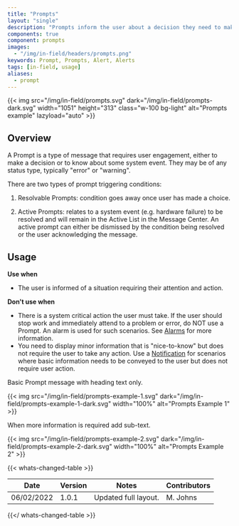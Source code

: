 ```yaml
---
title: "Prompts"
layout: "single"
description: "Prompts inform the user about a decision they need to make or a system event they need to know about."
components: true
component: prompts
images:
  - "/img/in-field/headers/prompts.png"
keywords: Prompt, Prompts, Alert, Alerts
tags: [in-field, usage]
aliases:
  - prompt
---
```


{{< img src="/img/in-field/prompts.svg" dark="/img/in-field/prompts-dark.svg" width="1051" height="313" class="w-100 bg-light" alt="Prompts example" lazyload="auto" >}}

## Overview

A Prompt is a type of message that requires user engagement, either to make a decision or to know about some system event. They may be of any status type, typically "error" or "warning".

There are two types of prompt triggering conditions:

1. Resolvable Prompts: condition goes away once user has made a choice.

2. Active Prompts: relates to a system event (e.g. hardware failure) to be resolved and will remain in the Active List in the Message Center. An active prompt can either be dismissed by the condition being resolved or the user acknowledging the message.

## Usage

**Use when**

- The user is informed of a situation requiring their attention and action.

**Don't use when**

- There is a system critical action the user must take. If the user should stop work and immediately attend to a problem or error, do NOT use a Prompt. An alarm is used for such scenarios. See [Alarms](/components/in-field/alarms/) for more information.
- You need to display minor information that is "nice-to-know" but does not require the user to take any action. Use a [Notification](/components/in-field/notifications/) for scenarios where basic information needs to be conveyed to the user but does not require user action.

Basic Prompt message with heading text only.

{{< img src="/img/in-field/prompts-example-1.svg" dark="/img/in-field/prompts-example-1-dark.svg" width="100%" alt="Prompts Example 1" >}}

When more information is required add sub-text.

{{< img src="/img/in-field/prompts-example-2.svg" dark="/img/in-field/prompts-example-2-dark.svg" width="100%" alt="Prompts Example 2" >}}

{{< whats-changed-table >}}

| Date | Version | Notes | Contributors |
| ---------- | ------- | -------------- | ------------ |
| 06/02/2022 | 1.0.1 | Updated full layout. | M. Johns |

{{</ whats-changed-table >}}
